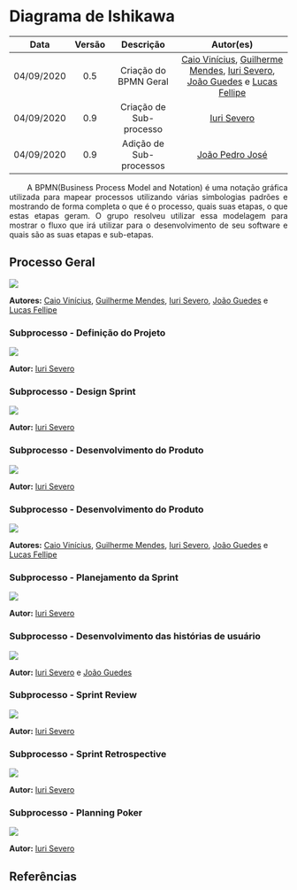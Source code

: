 # Diagrama de Ishikawa
|    Data    | Versão |         Descrição         |           Autor(es)           |
| :--------: | :----: | :-----------------------: | :---------------------------: |
| 04/09/2020 |  0.5   | Criação do BPMN Geral |[Caio Vinícius](https://github.com/caiovfernandes), [Guilherme Mendes](https://github.com/guilherme-mendes), [Iuri Severo](https://github.com/iurisevero), [João Guedes](https://github.com/sudjoao) e [Lucas Fellipe](https://github.com/lucasfcm9) |
| 04/09/2020 |  0.9   | Criação de Sub-processo |[Iuri Severo](https://github.com/iurisevero) |
| 04/09/2020 |  0.9   | Adição de Sub-processos |[João Pedro José](https://github.com/sudjoao) |

<p align="justify"> &emsp;&emsp; A BPMN(Business Process Model and Notation) é uma notação gráfica utilizada para mapear processos utilizando várias simbologias padrões e mostrando de forma completa o que é o processo, quais suas etapas, o que estas etapas geram. O grupo resolveu utilizar essa modelagem para mostrar o fluxo que irá utilizar para o desenvolvimento de seu software e quais são as suas etapas e sub-etapas.</p>

## Processo Geral

<img src="https://user-images.githubusercontent.com/46005310/92669368-b702c280-f2e7-11ea-9684-23e27687f3fc.png">

**Autores:** [Caio Vinícius](https://github.com/caiovfernandes), [Guilherme Mendes](https://github.com/guilherme-mendes), [Iuri Severo](https://github.com/iurisevero), [João Guedes](https://github.com/sudjoao) e [Lucas Fellipe](https://github.com/lucasfcm9)

### Subprocesso - Definição do Projeto

<img src="https://user-images.githubusercontent.com/46005310/92669367-b66a2c00-f2e7-11ea-8d88-e19daa223d84.png">

**Autor:** [Iuri Severo](https://github.com/iurisevero)

### Subprocesso - Design Sprint

<img src="https://user-images.githubusercontent.com/46005310/92669374-b8cc8600-f2e7-11ea-8842-43595b7a3bd9.png">

**Autor:** [Iuri Severo](https://github.com/iurisevero)

### Subprocesso - Desenvolvimento do Produto

<img src="https://user-images.githubusercontent.com/46005310/92669371-b833ef80-f2e7-11ea-8fdd-bad3cb4c846e.png">

**Autor:** [Iuri Severo](https://github.com/iurisevero)

### Subprocesso - Desenvolvimento do Produto

<img src="https://user-images.githubusercontent.com/46005310/92669371-b833ef80-f2e7-11ea-8fdd-bad3cb4c846e.png">

**Autores:** [Caio Vinícius](https://github.com/caiovfernandes), [Guilherme Mendes](https://github.com/guilherme-mendes), [Iuri Severo](https://github.com/iurisevero), [João Guedes](https://github.com/sudjoao) e [Lucas Fellipe](https://github.com/lucasfcm9)

### Subprocesso - Planejamento da Sprint

<img src="https://user-images.githubusercontent.com/46005310/92669370-b79b5900-f2e7-11ea-94ee-09e6baacee6e.png">

**Autor:** [Iuri Severo](https://github.com/iurisevero)

### Subprocesso - Desenvolvimento das histórias de usuário


<img src="https://user-images.githubusercontent.com/46005310/92725109-ff4ece80-f341-11ea-92cb-c6392cacd4a5.png">

**Autor:** [Iuri Severo](https://github.com/iurisevero) e  [João Guedes](https://github.com/sudjoao)

### Subprocesso - Sprint Review

<img src="https://user-images.githubusercontent.com/46005310/92669372-b833ef80-f2e7-11ea-9b02-c93fabb59a1e.png">

**Autor:** [Iuri Severo](https://github.com/iurisevero)

### Subprocesso - Sprint Retrospective

<img src="https://user-images.githubusercontent.com/46005310/92669376-b9651c80-f2e7-11ea-9451-e6173aead91d.png">

**Autor:** [Iuri Severo](https://github.com/iurisevero)

### Subprocesso - Planning Poker


<img src="https://user-images.githubusercontent.com/46005310/92669375-b8cc8600-f2e7-11ea-922f-b11d43f54049.png">

**Autor:** [Iuri Severo](https://github.com/iurisevero)


## Referências